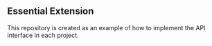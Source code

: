 ## Essential Extension

This repository is created as an example of how to implement the API interface in each project.
